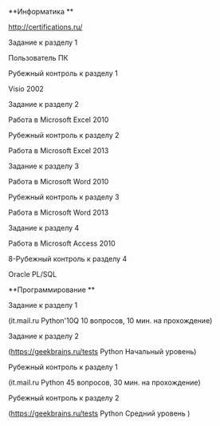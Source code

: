 **Информатика **

http://certifications.ru/



Задание к разделу 1

Пользователь ПК



Рубежный контроль к разделу 1

Visio 2002



Задание к разделу 2

Работа в Microsoft Excel 2010



Рубежный контроль к разделу 2

Работа в Microsoft Excel 2013



Задание к разделу 3

Работа в Microsoft Word 2010



Рубежный контроль к разделу 3

Работа в Microsoft Word 2013



Задание к разделу 4 

Работа в Microsoft Access 2010



8-Рубежный контроль к разделу 4

Oracle PL/SQL





**Программирование**

Задание к разделу 1

\(it.mail.ru Python'10Q 10 вопросов, 10 мин. на прохождение\)



Задание к разделу 2

\(https://geekbrains.ru/tests Python Начальный уровень\)



Рубежный контроль к разделу 1

\(it.mail.ru Python 45 вопросов, 30 мин. на прохождение\)



Рубежный контроль к разделу 2

\(https://geekbrains.ru/tests Python Средний уровень \)



